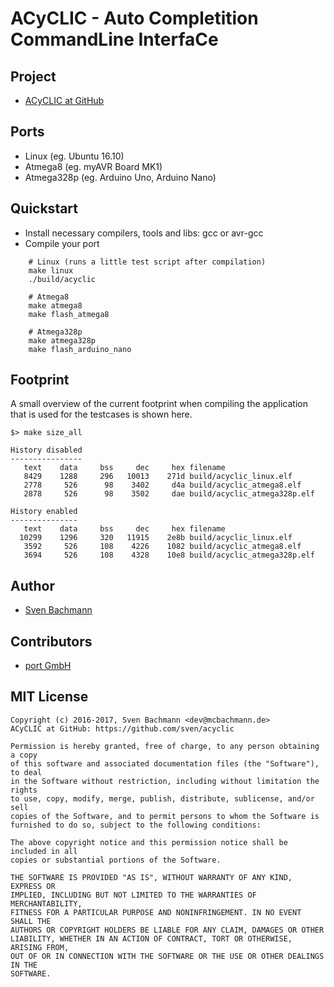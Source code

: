 # ACyCLIC - Auto Completition CommandLine InterfaCe


## Project

  * [ACyCLIC at GitHub](https://github.com/sven/acyclic)


## Ports

  * Linux (eg. Ubuntu 16.10)
  * Atmega8 (eg. myAVR Board MK1)
  * Atmega328p (eg. Arduino Uno, Arduino Nano)


## Quickstart

  * Install necessary compilers, tools and libs: gcc or avr-gcc
  * Compile your port

```
    # Linux (runs a little test script after compilation)
    make linux
    ./build/acyclic

    # Atmega8
    make atmega8
    make flash_atmega8

    # Atmega328p
    make atmega328p
    make flash_arduino_nano
```


## Footprint

A small overview of the current footprint when compiling the application that
is used for the testcases is shown here.

```
$> make size_all

History disabled
----------------
   text    data     bss     dec     hex filename
   8429    1288     296   10013    271d build/acyclic_linux.elf
   2778     526      98    3402     d4a build/acyclic_atmega8.elf
   2878     526      98    3502     dae build/acyclic_atmega328p.elf

History enabled
---------------
   text    data     bss     dec     hex filename
  10299    1296     320   11915    2e8b build/acyclic_linux.elf
   3592     526     108    4226    1082 build/acyclic_atmega8.elf
   3694     526     108    4328    10e8 build/acyclic_atmega328p.elf
```


## Author

  * [Sven Bachmann](mailto:dev@mcbachmann.de)


## Contributors

  * [port GmbH](http://www.port.de)


## MIT License

    Copyright (c) 2016-2017, Sven Bachmann <dev@mcbachmann.de>
    ACyCLIC at GitHub: https://github.com/sven/acyclic
    
    Permission is hereby granted, free of charge, to any person obtaining a copy
    of this software and associated documentation files (the "Software"), to deal
    in the Software without restriction, including without limitation the rights
    to use, copy, modify, merge, publish, distribute, sublicense, and/or sell
    copies of the Software, and to permit persons to whom the Software is
    furnished to do so, subject to the following conditions:
    
    The above copyright notice and this permission notice shall be included in all
    copies or substantial portions of the Software.
    
    THE SOFTWARE IS PROVIDED "AS IS", WITHOUT WARRANTY OF ANY KIND, EXPRESS OR
    IMPLIED, INCLUDING BUT NOT LIMITED TO THE WARRANTIES OF MERCHANTABILITY,
    FITNESS FOR A PARTICULAR PURPOSE AND NONINFRINGEMENT. IN NO EVENT SHALL THE
    AUTHORS OR COPYRIGHT HOLDERS BE LIABLE FOR ANY CLAIM, DAMAGES OR OTHER
    LIABILITY, WHETHER IN AN ACTION OF CONTRACT, TORT OR OTHERWISE, ARISING FROM,
    OUT OF OR IN CONNECTION WITH THE SOFTWARE OR THE USE OR OTHER DEALINGS IN THE
    SOFTWARE.
